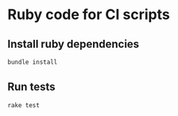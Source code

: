 # Ruby code for CI scripts #

## Install ruby dependencies ##

```bash
bundle install
```

## Run tests ##

```bash
rake test
```
